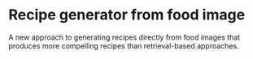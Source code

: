 # Recipe generator from food image
A new approach to generating recipes directly from food images that produces more compelling recipes  than retrieval-based approaches.
